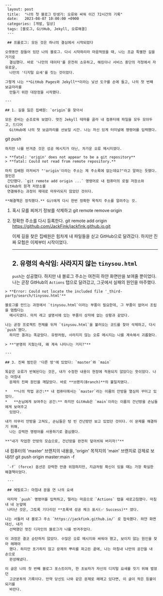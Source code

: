     ---
     layout: post
     title:  "나의 첫 블로그 탄생기: 오류와 싸워 이긴 72시간의 기록"
     date:   2023-08-07 10:00:00 +0900
     categories: [개발, 일상]
     tags: [블로그, GitHub, Jekyll, 오류해결]
     ---
    
     ## 프롤로그: 모든 것은 하나의 결심에서 시작되었다
   
    오랫동안 잠들어 있던 나의 블로그. 다시 시작하리라 마음먹었을 때, 나는 조금 특별한 길을 가기로
      결심했다. 바로 '나만의 데이터'를 온전히 소유하고, 해킹이나 서비스 중단의 걱정에서 자유로운,
      나만의 '디지털 요새'를 짓는 것이었다.
   
    그렇게 나는 **GitHub Pages와 Jekyll**이라는 낯선 도구를 손에 들고, 나의 첫 번째 보금자리를
      만들기 위한 대장정을 시작했다.
   
    ---
   
    ## 1. 길을 잃은 집배원: `origin`을 찾아서
   
    모든 준비는 순조로워 보였다. 멋진 Jekyll 테마를 골라 내 컴퓨터에 파일을 모두 모아두고, 드디어
      GitHub에 나의 첫 보금자리를 선보일 시간. 나는 자신 있게 터미널에 명령어를 입력했다.
  git push

   
    하지만 나를 반겨준 것은 성공 메시지가 아닌, 차가운 오류 메시지였다.
   
    > **fatal: 'origin' does not appear to be a git repository**
    > **fatal: Could not read from remote repository.**
   
    마치 집배원 아저씨가 "'origin'이라는 주소는 제 주소록에 없는데요?"라고 말하는 듯했다. 원인은
     간단했다. `git remote add origin ...` 명령어로 내 컴퓨터의 로컬 저장소와 GitHub의 원격 저장소를
     연결해주는 과정이 제대로 마무리되지 않았던 것이다.
   
    **해결책은 정직했다.** Git에게 다시 한번 정확한 목적지 주소를 알려주는 것.
  1. 혹시 모를 찌꺼기 정보를 삭제하고
  git remote remove origin

  2. 정확한 주소를 다시 등록한다.
  git remote add origin https://github.com/JackFink/jackfink.github.io.git

    
     이제 길을 찾은 집배원은 힘차게 내 파일들을 싣고 GitHub으로 달려갔다. 하지만 진짜 모험은 이제부터
     시작이었다.
    
     ---
    
     ## 2. 유령의 속삭임: 사라지지 않는 `tinysou.html`
    
     `push`는 성공했다. 하지만 내 블로그 주소는 여전히 하얀 화면만을 보여줄 뿐이었다. 나는 곧장
      GitHub의 `Actions` 탭으로 달려갔고, 그곳에서 실패의 원인을 마주했다.
    
    > **Error: Could not locate the included file '_third-party/search/tinysou.html'**
   
    블로그를 만드는 과정에서 `tinysou.html`이라는 부품이 필요한데, 그 부품이 없어서 조립을 멈췄다는
      메시지였다. 마치 레고 설명서에 있는 부품이 상자에 없는 상황과 같았다.
   
    나는 곧장 프로젝트 전체를 뒤져 `tinysou.html`을 불러오는 코드를 찾아 삭제하고, 다시 `push`했다.
      하지만 결과는 똑같았다. 유령처럼, 사라지지 않는 오류 메시지는 나를 계속해서 괴롭혔다.
   
    > **"분명히 지웠는데, 왜 계속 나타나는 거지?"**
   
    ---
   
    ## 3. 진짜 범인은 '다른 방'에 있었다: `master`와 `main`
   
    똑같은 오류가 반복된다는 것은, 내가 수정한 내용이 현장에 적용되지 않았다는 뜻이었다. 나는 마침내
      문제의 진짜 원인을 깨달았다. 바로 **브랜치(Branch)**의 불일치였다.
   
    *   **나의 작업 공간:** 내 컴퓨터에서는 `master`라는 이름의 안방을 열심히 꾸미고 있었다.
    *   **손님에게 보여주는 공간:** 하지만 GitHub은 `main`이라는 이름의 건넌방을 손님들에게 보여주고
      있었다.
   
    내가 아무리 안방을 고쳐도, 손님들은 텅 빈 건넌방만 보고 있었던 것이다. 이 문제를 해결하기 위해,
      나는 강력한 명령어를 사용하기로 결심했다.
   
    **"내가 작업한 안방의 모습으로, 건넌방을 완전히 덮어씌워 버리자!"**
  내 컴퓨터의 'master' 브랜치의 내용을, 'origin' 목적지의 'main' 브랜치로 강제로 보내라!
  git push origin master:main -f

    
     `-f` (force) 옵션은 강력한 만큼 위험하지만, 지금처럼 확신이 있을 때는 가장 확실한 해결책이었다.
    
     ---
    
     ## 에필로그: 마침내 문을 연 나의 요새
    
     마지막 `push` 명령어를 입력하고, 떨리는 마음으로 `Actions` 탭을 새로고침했다. 마침내 내 눈앞에
     나타난 것은, 그토록 기다리던 **초록색 성공 체크 표시(✅ Success)** 였다.
    
    나는 서둘러 내 블로그 주소 `https://jackfink.github.io/` 로 접속했다. 하얀 화면 대신, 내가
      선택했던 멋진 디자인의 블로그가 나를 반겨주었다.
   
    이 과정은 결코 순탄하지 않았다. 수많은 오류 메시지와 싸워야 했고, 보이지 않는 원인을 찾아 헤매야
      했다. 하지만 포기하지 않고 문제의 뿌리를 파고든 끝에, 나는 마침내 나만의 공간을 내 손으로
      완성해냈다.
   
    이 글은 나의 첫 번째 블로그 포스트이자, 한 초보자가 자신의 디지털 요새를 짓기 위해 벌였던
      고군분투의 기록이다. 만약 당신도 나와 같은 문제로 헤매고 있다면, 이 글이 작은 등불이 되기를
      바란다.